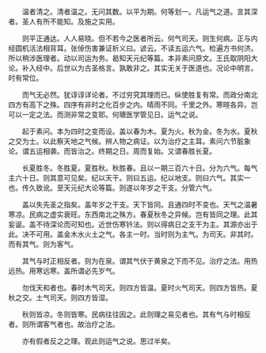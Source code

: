 <!-- { "loadSidebar": true } -->
　　温者清之。清者温之。无问其数。以平为期。何等划一。凡运气之道。言其深者。圣人有所不能知。及施之实用。

　　则平正通达。人人易晓。但不若今之医者所云。何气司天。则生何病。正与内经圆机活法相背耳。张倬伤害兼证析义曰。谚云。不读五运六气。检遍方书何济。所以稍涉医理者。动以司运为务。曷知天元纪等篇。本非素问原文。王氏取阴阳大论。补入经中。后世以为古圣格言。孰敢非之。其实无关于医道也。况论中明言。时有常位。

　　而气无必然。犹谆谆详论者。不过穷究其理而已。纵使胜复有常。而政分南北四方有高下之殊。四序有非时之化百步之内。晴雨不同。千里之外。寒暄各异。岂可以一定之法。而测非常之变耶。何瑭医学管见日。运气之说。

　　起于素问。本为四时之变而设。盖以春为木。夏为火。秋为金。冬为水。夏秋之交为士。以此察天地之气候。辨人物之病证。以为治疗之主耳。素问六节脏象论。谓五运相袭。而皆治之。终期之日。周而复始。又谓春胜长夏。

　　长夏胜冬。冬胜夏。夏胜秋。秋胜春。且以一期三百六十日。分为六气。每气主六十日。则其意可见矣。纪以天干。则曰五运。纪以地支。则曰六气。其实一也。传久致讹。至天元纪大论等篇。则遂以年岁之干支。分管六气。

　　盖以失先圣之指矣。盖年岁之干支。天下皆同。且通四时不变也。天气之温暑寒凉。民病之虚实衰旺。东西南北之殊方。春夏秋冬之异候。岂有皆同之理。此其妄诞。盖不待深论而可知也。近世伤寒钤法。则以得病日之支干为主。其源亦出于此。决不可用。盖金木水火土之气。各主一时。当时则为主气。为司天。非其时。而有其气。则为客气。

　　其气与时正相反者。则为在泉。谓其气伏于黄泉之下而不见。治疗之法。用热远热。用寒远寒。盖所谓必先岁气。

　　勿伐天和者也。春时木气司天。则四方皆温。夏时火气司天。则四方皆热。夏秋之交。土气司天。则四方皆湿。

　　秋则皆凉。冬则皆寒。民病往往因之。此则理之易见者也。其有气与时相反者。则所谓客气者也。故治疗之法。

　　亦有假者反之之理。观此则运气之说。思过半矣。

　　

